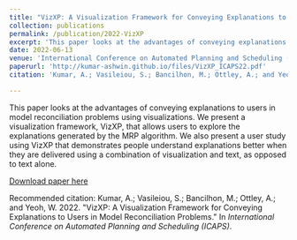 ```yaml
---
title: "VizXP: A Visualization Framework for Conveying Explanations to Users in Model Reconciliation Problems"
collection: publications
permalink: /publication/2022-VizXP
excerpt: 'This paper looks at the advantages of conveying explanations to users in model reconciliation problems using visualizations. We present a visualization framework, VizXP, that allows users to explore the explanations generated by the MRP algorithm. We also present a user study using VizXP that demonstrates people understand explanations better when they are delivered using a combination of visualization and text, as opposed to text alone.'
date: 2022-06-13
venue: 'International Conference on Automated Planning and Scheduling (ICAPS)'
paperurl: 'http://kumar-ashwin.github.io/files/VizXP_ICAPS22.pdf'
citation: 'Kumar, A.; Vasileiou, S.; Bancilhon, M.; Ottley, A.; and Yeoh, W. 2022. &quot;VizXP: A Visualization Framework for Conveying Explanations to Users in Model Reconciliation Problems.&quot; In <i>International Conference on Automated Planning and Scheduling (ICAPS)</i>.'

---
```

This paper looks at the advantages of conveying explanations to users in model reconciliation problems using visualizations. We present a visualization framework, VizXP, that allows users to explore the explanations generated by the MRP algorithm. We also present a user study using VizXP that demonstrates people understand explanations better when they are delivered using a combination of visualization and text, as opposed to text alone.

[Download paper here](http://academicpages.github.io/files/VizXP_ICAPS22.pdf)

Recommended citation: Kumar, A.; Vasileiou, S.; Bancilhon, M.; Ottley, A.; and Yeoh, W. 2022. "VizXP: A Visualization Framework for Conveying Explanations to Users in Model Reconciliation Problems." In <i>International Conference on Automated Planning and Scheduling (ICAPS)</i>.